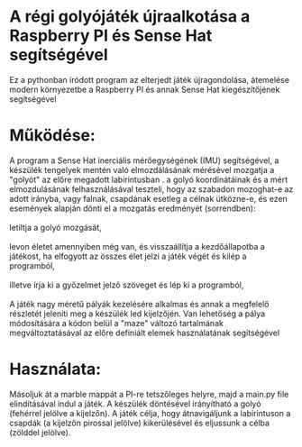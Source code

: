 # A régi golyójáték újraalkotása a Raspberry PI és Sense Hat segítségével

Ez a pythonban íródott program az elterjedt játék újragondolása, átemelése modern környezetbe a Raspberry PI és annak Sense Hat kiegészítőjének segítségével

# Működése:

A program a Sense Hat inerciális mérőegységének (IMU) segítségével, a készülék tengelyek mentén való elmozdálásának mérésével mozgatja a "golyót" az előre megadott labirintusban
. a golyó koordinátáinak és a mért elmozdulásának felhasználásával teszteli, hogy az szabadon mozoghat-e az adott irányba, vagy falnak, csapdának esetleg a célnak ütközne-e, és ezen események alapján dönti el a mozgatás eredményét (sorrendben): <br><br> 
letiltja a golyó mozgását,<br><br>
levon életet amennyiben még van, és visszaállítja a kezdőállapotba a játékost, ha elfogyott az összes élet jelzi a játék végét és kilép a programból,<br><br>
illetve írja ki a győzelmet jelző szöveget és lép ki a programból,<br><br>
A játék nagy méretű pályák kezelésére alkalmas és annak a megfelelő részletét jeleníti meg a készülék led kijelzőjén.
Van lehetőség a pálya módosítására a kódon belül a "maze" változó tartalmának megváltoztatásával az előre definiált elemek használatának segítségével

# Használata:

Másoljuk át a marble mappát a PI-re tetszőleges helyre, majd a main.py file elindításával indul a játék. A készülék döntésével irányítható a golyó (fehérrel jelölve a kijelzőn). A játék célja, hogy átnavigáljunk a labirintuson a csapdák (a kijelzőn pirossal jelölve) kikerülésével és eljussunk a célba (zölddel jelölve).
